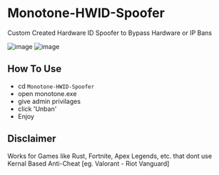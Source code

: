 # Monotone-HWID-Spoofer
Custom Created Hardware ID Spoofer to Bypass Hardware or IP Bans
<br>

![image](https://github.com/user-attachments/assets/899261f8-c764-4cfc-b09a-4027452bc9cb)
![image](https://github.com/user-attachments/assets/102cd96c-4c1e-4af1-833a-4b946612dbc1)



## How To Use

* cd `Monotone-HWID-Spoofer`
* open monotone.exe
* give admin privilages
* click 'Unban'
* Enjoy

## Disclaimer
Works for Games like Rust, Fortnite, Apex Legends, etc. that dont use Kernal Based Anti-Cheat [eg. Valorant - Riot Vanguard]

